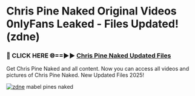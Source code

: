 # Chris Pine Naked Original Videos 0nlyFans Leaked - Files Updated! (zdne)

<h3>🔴 CLICK HERE 🌐==►► <a href="https://tinyurl.com/yckcrads" rel="nofollow">Chris Pine Naked Updated Files</a></h3>

Get Chris Pine Naked and all content. Now you can access all videos and pictures of Chris Pine Naked. New Updated Files 2025!

[![zdne](https://i.imgur.com/hpKpOFt.gif)](https://tinyurl.com/yckcrads)
mabel pines naked